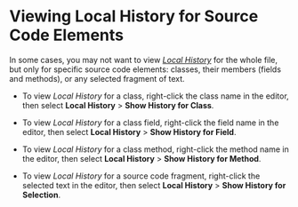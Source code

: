 # Viewing Local History for Source Code Elements

In some cases, you may not want to view [*Local History*](README.md) for the whole file,
but only for specific source code elements:
classes, their members (fields and methods), or any selected fragment of text.

* To view *Local History* for a class, right-click the class name in the editor, then select **Local History** > **Show History for Class**.

* To view *Local History* for a class field, right-click the field name in the editor, then select **Local History** > **Show History for Field**.

* To view *Local History* for a class method, right-click the method name in the editor, then select **Local History** > **Show History for Method**.

* To view *Local History* for a source code fragment, right-click the selected text in the editor, then select **Local History** > **Show History for Selection**.

